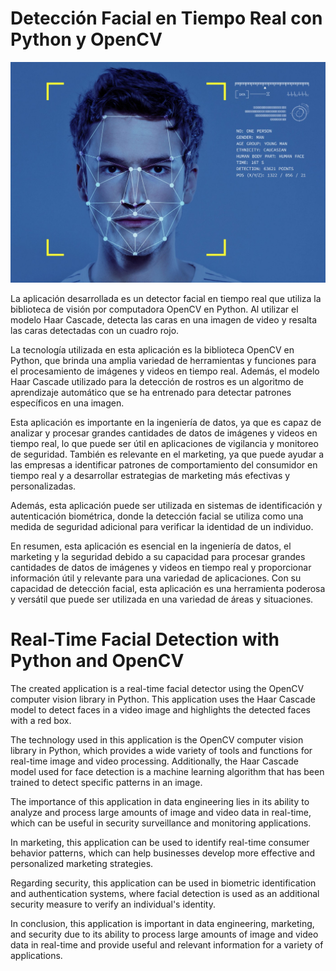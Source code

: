 
# Detección Facial en Tiempo Real con Python y OpenCV

![1681938214053](image/README/1681938214053.png)

La aplicación desarrollada es un detector facial en tiempo real que utiliza la biblioteca de visión por computadora OpenCV en Python. Al utilizar el modelo Haar Cascade, detecta las caras en una imagen de video y resalta las caras detectadas con un cuadro rojo.

La tecnología utilizada en esta aplicación es la biblioteca OpenCV en Python, que brinda una amplia variedad de herramientas y funciones para el procesamiento de imágenes y videos en tiempo real. Además, el modelo Haar Cascade utilizado para la detección de rostros es un algoritmo de aprendizaje automático que se ha entrenado para detectar patrones específicos en una imagen.

Esta aplicación es importante en la ingeniería de datos, ya que es capaz de analizar y procesar grandes cantidades de datos de imágenes y videos en tiempo real, lo que puede ser útil en aplicaciones de vigilancia y monitoreo de seguridad. También es relevante en el marketing, ya que puede ayudar a las empresas a identificar patrones de comportamiento del consumidor en tiempo real y a desarrollar estrategias de marketing más efectivas y personalizadas.

Además, esta aplicación puede ser utilizada en sistemas de identificación y autenticación biométrica, donde la detección facial se utiliza como una medida de seguridad adicional para verificar la identidad de un individuo.

En resumen, esta aplicación es esencial en la ingeniería de datos, el marketing y la seguridad debido a su capacidad para procesar grandes cantidades de datos de imágenes y videos en tiempo real y proporcionar información útil y relevante para una variedad de aplicaciones. Con su capacidad de detección facial, esta aplicación es una herramienta poderosa y versátil que puede ser utilizada en una variedad de áreas y situaciones.

# Real-Time Facial Detection with Python and OpenCV

The created application is a real-time facial detector using the OpenCV computer vision library in Python. This application uses the Haar Cascade model to detect faces in a video image and highlights the detected faces with a red box.

The technology used in this application is the OpenCV computer vision library in Python, which provides a wide variety of tools and functions for real-time image and video processing. Additionally, the Haar Cascade model used for face detection is a machine learning algorithm that has been trained to detect specific patterns in an image.

The importance of this application in data engineering lies in its ability to analyze and process large amounts of image and video data in real-time, which can be useful in security surveillance and monitoring applications.

In marketing, this application can be used to identify real-time consumer behavior patterns, which can help businesses develop more effective and personalized marketing strategies.

Regarding security, this application can be used in biometric identification and authentication systems, where facial detection is used as an additional security measure to verify an individual's identity.

In conclusion, this application is important in data engineering, marketing, and security due to its ability to process large amounts of image and video data in real-time and provide useful and relevant information for a variety of applications.
